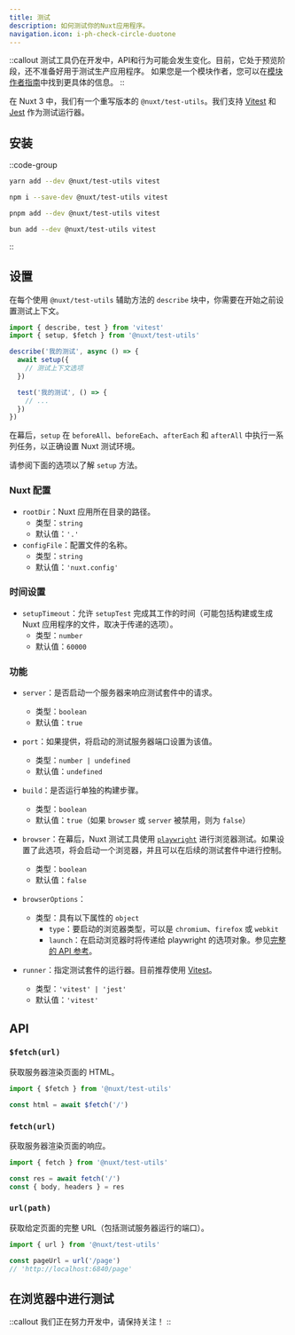 ```yaml
---
title: 测试
description: 如何测试你的Nuxt应用程序。
navigation.icon: i-ph-check-circle-duotone
---
```


::callout
测试工具仍在开发中，API和行为可能会发生变化。目前，它处于预览阶段，还不准备好用于测试生产应用程序。
如果您是一个模块作者，您可以在[模块作者指南](/docs/guide/going-further/modules#testing)中找到更具体的信息。
::

在 Nuxt 3 中，我们有一个重写版本的 `@nuxt/test-utils`。我们支持 [Vitest](https://github.com/vitest-dev/vitest) 和 [Jest](https://jestjs.io) 作为测试运行器。

## 安装

::code-group
```bash [yarn]
yarn add --dev @nuxt/test-utils vitest
```
```bash [npm]
npm i --save-dev @nuxt/test-utils vitest
```
```bash [pnpm]
pnpm add --dev @nuxt/test-utils vitest
```
```bash [bun]
bun add --dev @nuxt/test-utils vitest
```
::

## 设置

在每个使用 `@nuxt/test-utils` 辅助方法的 `describe` 块中，你需要在开始之前设置测试上下文。

```ts [test/my-test.spec.ts]
import { describe, test } from 'vitest'
import { setup, $fetch } from '@nuxt/test-utils'

describe('我的测试', async () => {
  await setup({
    // 测试上下文选项
  })

  test('我的测试', () => {
    // ...
  })
})
```

在幕后，`setup` 在 `beforeAll`、`beforeEach`、`afterEach` 和 `afterAll` 中执行一系列任务，以正确设置 Nuxt 测试环境。

请参阅下面的选项以了解 `setup` 方法。

### Nuxt 配置

- `rootDir`：Nuxt 应用所在目录的路径。
  - 类型：`string`
  - 默认值：`'.'`
- `configFile`：配置文件的名称。
  - 类型：`string`
  - 默认值：`'nuxt.config'`

<!--
- `config`：配置覆盖的对象。
  - 类型：`NuxtConfig`
  - 默认值：`{}`
-->

### 时间设置

- `setupTimeout`：允许 `setupTest` 完成其工作的时间（可能包括构建或生成 Nuxt 应用程序的文件，取决于传递的选项）。
  - 类型：`number`
  - 默认值：`60000`

### 功能

- `server`：是否启动一个服务器来响应测试套件中的请求。
  - 类型：`boolean`
  - 默认值：`true`

- `port`：如果提供，将启动的测试服务器端口设置为该值。
  - 类型：`number | undefined`
  - 默认值：`undefined`

- `build`：是否运行单独的构建步骤。
  - 类型：`boolean`
  - 默认值：`true`（如果 `browser` 或 `server` 被禁用，则为 `false`）
- `browser`：在幕后，Nuxt 测试工具使用 [`playwright`](https://playwright.dev) 进行浏览器测试。如果设置了此选项，将会启动一个浏览器，并且可以在后续的测试套件中进行控制。
  - 类型：`boolean`
  - 默认值：`false`
- `browserOptions`：
  - 类型：具有以下属性的 `object`
    - `type`：要启动的浏览器类型，可以是 `chromium`、`firefox` 或 `webkit`
    - `launch`：在启动浏览器时将传递给 playwright 的选项对象。参见[完整的 API 参考](https://playwright.dev/docs/api/class-browsertype#browser-type-launch)。
- `runner`：指定测试套件的运行器。目前推荐使用 [Vitest](https://vitest.dev)。
  - 类型：`'vitest' | 'jest'`
  - 默认值：`'vitest'`

## API

### `$fetch(url)`

获取服务器渲染页面的 HTML。

```ts
import { $fetch } from '@nuxt/test-utils'

const html = await $fetch('/')
```

### `fetch(url)`

获取服务器渲染页面的响应。

```ts
import { fetch } from '@nuxt/test-utils'

const res = await fetch('/')
const { body, headers } = res
```

### `url(path)`

获取给定页面的完整 URL（包括测试服务器运行的端口）。

```ts
import { url } from '@nuxt/test-utils'

const pageUrl = url('/page')
// 'http://localhost:6840/page'
```

## 在浏览器中进行测试

::callout
我们正在努力开发中，请保持关注！
::
